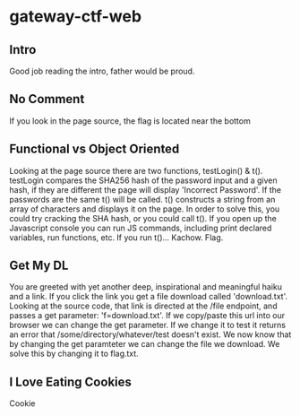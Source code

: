 # gateway-ctf-web

## Intro
Good job reading the intro, father would be proud.

## No Comment
If you look in the page source, the flag is located near the bottom

## Functional vs Object Oriented
Looking at the page source there are two functions, testLogin() & t(). testLogin compares the SHA256 hash of the password input and a given hash, if they are different the page will display 'Incorrect Password'. If the passwords are the same t() will be called. t() constructs a string from an array of characters and displays it on the page. In order to solve this, you could try cracking the SHA hash, or you could call t(). If you open up the Javascript console you can run JS commands, including print declared variables, run functions, etc. If you run t()... Kachow. Flag.

## Get My DL
You are greeted with yet another deep, inspirational and meaningful haiku and a link. If you click the link you get a file download called 'download.txt'. Looking at the source code, that link is directed at the /file endpoint, and passes a get parameter: 'f=download.txt'. If we copy/paste this url into our browser we can change the get parameter. If we change it to test it returns an error that /some/directory/whatever/test doesn't exist. We now know that by changing the get paramteter we can change the file we download. We solve this by changing it to flag.txt.

## I Love Eating Cookies
Cookie